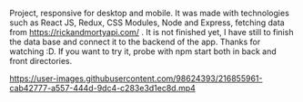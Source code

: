Project, responsive for desktop and mobile. It was made with technologies such as React JS, Redux, CSS Modules, Node and Express, fetching data from https://rickandmortyapi.com/ . It is not finished yet, I have still to finish the data base and connect it to the backend of the app.
Thanks for watching :D. If you want to try it, probe with npm start both in back and front directories.

https://user-images.githubusercontent.com/98624393/216855961-cab42777-a557-444d-9dc4-c283e3d1ec8d.mp4

